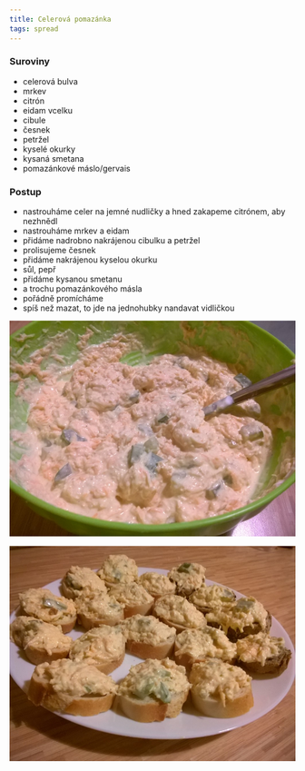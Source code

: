 ```yaml
---
title: Celerová pomazánka
tags: spread
---
```


### Suroviny
- celerová bulva
- mrkev
- citrón
- eidam vcelku
- cibule
- česnek
- petržel
- kyselé okurky
- kysaná smetana
- pomazánkové máslo/gervais

### Postup
- nastrouháme celer na jemné nudličky a hned zakapeme citrónem, aby nezhnědl
- nastrouháme mrkev a eidam
- přidáme nadrobno nakrájenou cibulku a petržel
- prolisujeme česnek
- přidáme nakrájenou kyselou okurku
- sůl, pepř
- přidáme kysanou smetanu
- a trochu pomazánkového másla
- pořádně promícháme
- spíš než mazat, to jde na jednohubky nandavat vidličkou


![Pomazánka](/fotky/celerova-pomazanka-1.jpg)

![Namazáno](/fotky/celerova-pomazanka-2.jpg)
